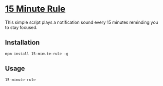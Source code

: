 
# [15 Minute Rule](https://github.com/aretecode/awesome-advice#15-minute-rule)
This simple script plays a notification sound every 15 minutes reminding you to stay focused.

## Installation
```shell
npm install 15-minute-rule -g
```

## Usage
```shell
15-minute-rule
```


